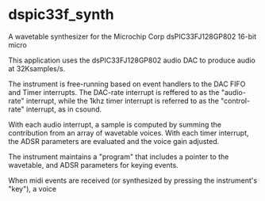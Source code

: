 dspic33f_synth
==============

A wavetable synthesizer for the Microchip Corp dsPIC33FJ128GP802 16-bit micro


This application uses the dsPIC33FJ128GP802 audio DAC to produce audio at 32Ksamples/s.

The instrument is free-running based on event handlers to the DAC FIFO and Timer interrupts.
The DAC-rate interrupt is reffered to as the "audio-rate" interrupt, while the 1khz timer
interrupt is referred to as the "control-rate" interrupt, as in csound. 

With each audio interrupt, a sample is computed by summing the contribution from an array of wavetable voices.
With each timer interrupt, the ADSR parameters are evaluated and the voice gain adjusted.

The instrument maintains a "program" that includes a pointer to the wavetable, and ADSR
parameters for keying events. 

When midi events are received (or synthesized by pressing the instrument's "key"), a voice

